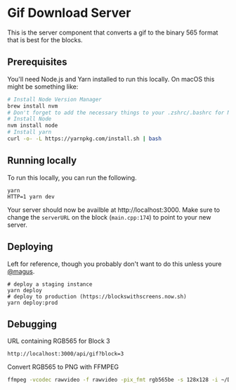 # Gif Download Server

This is the server component that converts a gif to the binary 565 format that is best for the blocks.

## Prerequisites

You'll need Node.js and Yarn installed to run this locally. On macOS this might be something like:

```bash
# Install Node Version Manager
brew install nvm
# Don't forget to add the necessary things to your .zshrc/.bashrc for NVM that Homebrew tells you to!
# Install Node
nvm install node
# Install yarn
curl -o- -L https://yarnpkg.com/install.sh | bash
```

## Running locally

To run this locally, you can run the following.

```
yarn
HTTP=1 yarn dev
```

Your server should now be availble at http://localhost:3000. Make sure to change the `serverURL` on the block (`main.cpp:174`) to point to your new server.

## Deploying

Left for reference, though you probably don't want to do this unless youre [@magus](github.com/magus).

```
# deploy a staging instance
yarn deploy
# deploy to production (https://blockswithscreens.now.sh)
yarn deploy:prod
```

## Debugging

URL containing RGB565 for Block 3

```
http://localhost:3000/api/gif?block=3
```

Convert RGB565 to PNG with FFMPEG

```bash
ffmpeg -vcodec rawvideo -f rawvideo -pix_fmt rgb565be -s 128x128 -i ~/Downloads/b3 -f image2 -vcodec png ~/Downloads/b3.png
```
